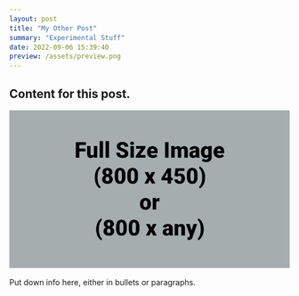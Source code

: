 ```yaml
---
layout: post
title: "My Other Post"
summary: "Experimental Stuff"
date: 2022-09-06 15:39:40
preview: /assets/preview.png
---
```

Content for this post.
---

![Picture 1](/assets/fullsize.png)

Put down info here, either in bullets or paragraphs.


